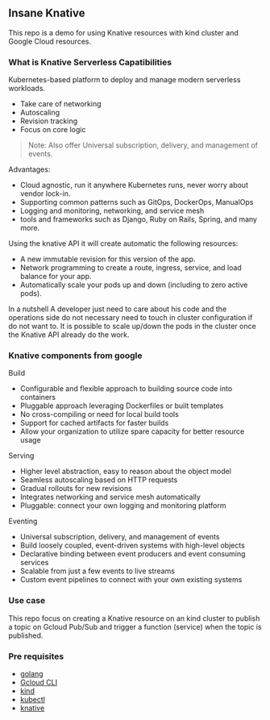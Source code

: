 ## Insane Knative
This repo is a demo for using Knative resources with kind cluster and Google Cloud resources.

### What is Knative Serverless Capatibilities
Kubernetes-based platform to deploy and manage modern serverless workloads.

- Take care of networking
- Autoscaling 
- Revision tracking
- Focus on core logic

> Note: Also offer Universal subscription, delivery, and management of events.


Advantages:

- Cloud agnostic, run it anywhere Kubernetes runs, never worry about vendor lock-in.
- Supporting common patterns such as GitOps, DockerOps, ManualOps
- Logging and monitoring, networking, and service mesh
- tools and frameworks such as Django, Ruby on Rails, Spring, and many more.

Using the knative API it will create automatic the following resources:

- A new immutable revision for this version of the app.
- Network programming to create a route, ingress, service, and load balance for your app.
- Automatically scale your pods up and down (including to zero active pods).

In a nutshell
A developer just need to care about his code and the operations side do not necessary need to touch in cluster configuration if do not want to. It is possible to scale up/down the pods in the cluster once the Knative API already do the work.

### Knative components from google

Build
- Configurable and flexible approach to building source code into containers
- Pluggable approach leveraging Dockerfiles or built templates
- No cross-compiling or need for local build tools
- Support for cached artifacts for faster builds
- Allow your organization to utilize spare capacity for better resource usage

Serving
- Higher level abstraction, easy to reason about the object model
- Seamless autoscaling based on HTTP requests
- Gradual rollouts for new revisions
- Integrates networking and service mesh automatically
- Pluggable: connect your own logging and monitoring platform

Eventing
- Universal subscription, delivery, and management of events
- Build loosely coupled, event-driven systems with high-level objects
- Declarative binding between event producers and event consuming services
- Scalable from just a few events to live streams
- Custom event pipelines to connect with your own existing systems

### Use case
This repo focus on creating a Knative resource on an kind cluster to publish a topic on Gcloud Pub/Sub and trigger a function (service) when the topic is published.

### Pre requisites
- [golang](https://golang.org/)
- [Gcloud CLI](https://cloud.google.com/sdk/gcloud)
- [kind](https://kind.sigs.k8s.io/docs/user/quick-start/#installation)
- [kubectl](https://kubernetes.io/docs/tasks/tools/)
- [knative](https://knative.dev/docs/install/)

